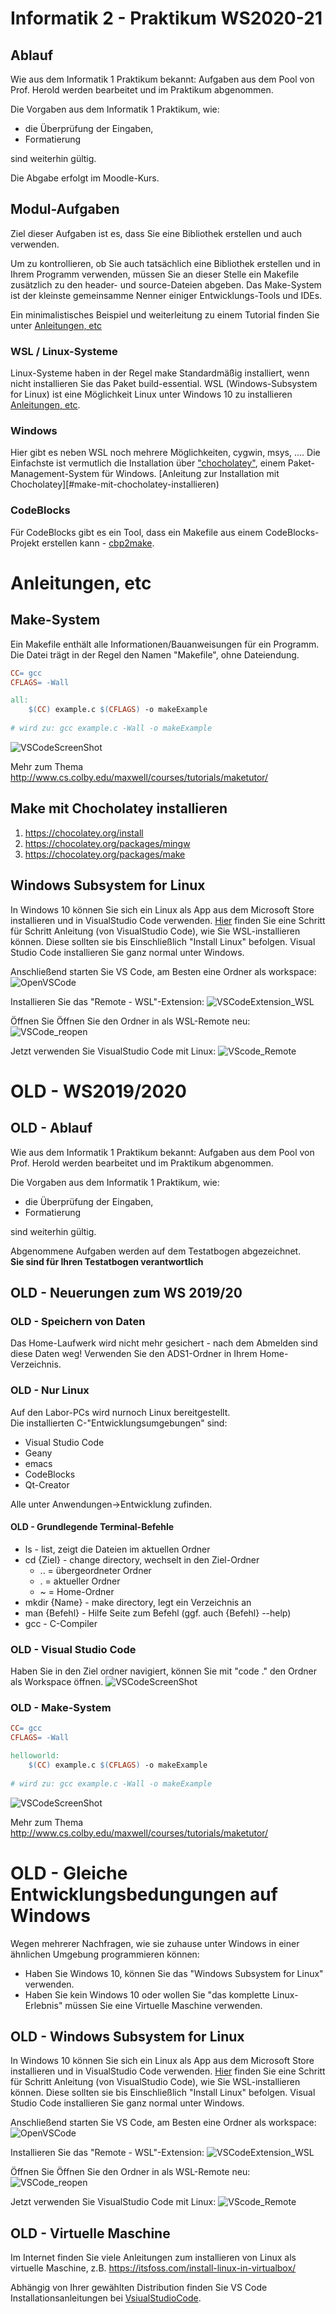 # Informatik 2 - Praktikum WS2020-21

## Ablauf
Wie aus dem Informatik 1 Praktikum bekannt:
Aufgaben aus dem Pool von Prof. Herold werden bearbeitet und im Praktikum abgenommen.

Die Vorgaben aus dem Informatik 1 Praktikum, wie:    
- die Überprüfung der Eingaben,
- Formatierung  
  
sind weiterhin gültig. 

Die Abgabe erfolgt im Moodle-Kurs.

## Modul-Aufgaben
Ziel dieser Aufgaben ist es, dass Sie eine Bibliothek erstellen und auch verwenden.

Um zu kontrollieren, ob Sie auch tatsächlich eine Bibliothek erstellen und in Ihrem Programm verwenden, müssen Sie an dieser Stelle ein Makefile zusätzlich zu den header- und source-Dateien abgeben. Das Make-System ist der kleinste gemeinsamme Nenner einiger Entwicklungs-Tools und IDEs.

Ein minimalistisches Beispiel und weiterleitung zu einem Tutorial finden Sie unter [Anleitungen, etc](#make-system)

### WSL / Linux-Systeme
Linux-Systeme haben in der Regel make Standardmäßig installiert, wenn nicht installieren Sie das Paket build-essential.
WSL (Windows-Subsystem for Linux) ist eine Möglichkeit Linux unter Windows 10 zu installieren [Anleitungen, etc](#windows-subsystem-for-linux).

### Windows
Hier gibt es neben WSL noch mehrere Möglichkeiten, cygwin, msys, ....
Die Einfachste ist vermutlich die Installation über ["chocholatey"](https://chocolatey.org/), einem Paket-Management-System für Windows.
[Anleitung zur Installation mit Chocholatey][#make-mit-chocholatey-installieren)

### CodeBlocks
Für CodeBlocks gibt es ein Tool, dass ein Makefile aus einem CodeBlocks-Projekt erstellen kann - [cbp2make](https://sourceforge.net/p/cbp2make/wiki/Home/).


# Anleitungen, etc
## Make-System
Ein Makefile enthält alle Informationen/Bauanweisungen für ein Programm. Die Datei trägt in der Regel den Namen "Makefile", ohne Dateiendung.
``` Makefile
CC= gcc
CFLAGS= -Wall

all:
	$(CC) example.c $(CFLAGS) -o makeExample
	
# wird zu: gcc example.c -Wall -o makeExample
```
![VSCodeScreenShot](/pics/VSCode_makefileExample.png)

Mehr zum Thema http://www.cs.colby.edu/maxwell/courses/tutorials/maketutor/

## Make mit Chocholatey installieren
1. https://chocolatey.org/install
2. https://chocolatey.org/packages/mingw
3. https://chocolatey.org/packages/make

## Windows Subsystem for Linux
In Windows 10 können Sie sich ein Linux als App aus dem Microsoft Store installieren und in VisualStudio Code verwenden.
[Hier](https://code.visualstudio.com/remote-tutorials/wsl/enable-wsl) finden Sie eine Schritt für Schritt Anleitung (von VisualStudio Code), wie Sie WSL-installieren können. Diese sollten sie bis Einschließlich "Install Linux" befolgen. Visual Studio Code installieren Sie ganz normal unter Windows.

Anschließend starten Sie VS Code, am Besten eine Ordner als workspace:
![OpenVSCode](/pics/openWithCode.png)

Installieren Sie das "Remote - WSL"-Extension:
![VSCodeExtension_WSL](/pics/extension.png)

Öffnen Sie Öffnen Sie den Ordner in als WSL-Remote neu:
![VSCode_reopen](pics/open_remote.png)

Jetzt verwenden Sie VisualStudio Code mit Linux:
![VScode_Remote](/pics/inWSL.png)

# OLD - WS2019/2020
## OLD - Ablauf
Wie aus dem Informatik 1 Praktikum bekannt:
Aufgaben aus dem Pool von Prof. Herold werden bearbeitet und im Praktikum abgenommen.

Die Vorgaben aus dem Informatik 1 Praktikum, wie:    
- die Überprüfung der Eingaben,
- Formatierung  
  
sind weiterhin gültig. 

Abgenommene Aufgaben werden auf dem Testatbogen abgezeichnet.  
**Sie sind für Ihren Testatbogen verantwortlich**


## OLD - Neuerungen zum WS 2019/20
### OLD - Speichern von Daten
Das Home-Laufwerk wird nicht mehr gesichert - nach dem Abmelden sind diese Daten weg!
Verwenden Sie den ADS1-Ordner in Ihrem Home-Verzeichnis.

### OLD - Nur Linux
Auf den Labor-PCs wird nurnoch Linux bereitgestellt.  
Die installierten C-"Entwicklungsumgebungen" sind:
- Visual Studio Code
- Geany
- emacs
- CodeBlocks
- Qt-Creator
  
Alle unter Anwendungen->Entwicklung zufinden.

#### OLD - Grundlegende Terminal-Befehle
- ls - list, zeigt die Dateien im aktuellen Ordner
- cd {Ziel} - change directory, wechselt in den Ziel-Ordner
  - ..   = übergeordneter Ordner
  -  .  = aktueller Ordner
  - ~ =  Home-Ordner
- mkdir {Name} - make directory, legt ein Verzeichnis an
- man {Befehl} - Hilfe Seite zum Befehl (ggf. auch {Befehl} --help)
- gcc - C-Compiler

### OLD - Visual Studio Code
Haben Sie in den Ziel ordner navigiert, können Sie mit "code ." den Ordner als Workspace öffnen.
![VSCodeScreenShot](/pics/VSCodeExample.png)

### OLD - Make-System
``` Makefile
CC= gcc
CFLAGS= -Wall

helloworld:
	$(CC) example.c $(CFLAGS) -o makeExample
	
# wird zu: gcc example.c -Wall -o makeExample
```
![VSCodeScreenShot](/pics/VSCode_makefileExample.png)

Mehr zum Thema http://www.cs.colby.edu/maxwell/courses/tutorials/maketutor/


# OLD - Gleiche Entwicklungsbedungungen auf Windows
Wegen mehrerer Nachfragen, wie sie zuhause unter Windows in einer ähnlichen Umgebung programmieren können:
- Haben Sie Windows 10, können Sie das "Windows Subsystem for Linux" verwenden.
- Haben Sie kein Windows 10 oder wollen Sie "das komplette Linux-Erlebnis" müssen Sie eine Virtuelle Maschine verwenden.

## OLD - Windows Subsystem for Linux
In Windows 10 können Sie sich ein Linux als App aus dem Microsoft Store installieren und in VisualStudio Code verwenden.
[Hier](https://code.visualstudio.com/remote-tutorials/wsl/enable-wsl) finden Sie eine Schritt für Schritt Anleitung (von VisualStudio Code), wie Sie WSL-installieren können. Diese sollten sie bis Einschließlich "Install Linux" befolgen. Visual Studio Code installieren Sie ganz normal unter Windows.

Anschließend starten Sie VS Code, am Besten eine Ordner als workspace:
![OpenVSCode](/pics/openWithCode.png)

Installieren Sie das "Remote - WSL"-Extension:
![VSCodeExtension_WSL](/pics/extension.png)

Öffnen Sie Öffnen Sie den Ordner in als WSL-Remote neu:
![VSCode_reopen](pics/open_remote.png)

Jetzt verwenden Sie VisualStudio Code mit Linux:
![VScode_Remote](/pics/inWSL.png)

## OLD - Virtuelle Maschine
Im Internet finden Sie viele Anleitungen zum installieren von Linux als virtuelle Maschine, z.B. https://itsfoss.com/install-linux-in-virtualbox/

Abhängig von Ihrer gewählten Distribution finden Sie VS Code Installationsanleitungen bei [VsiualStudioCode](https://code.visualstudio.com/docs/setup/linux).
